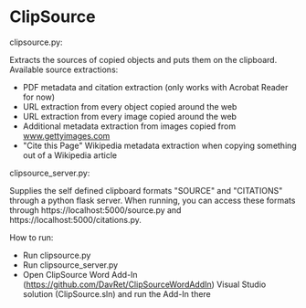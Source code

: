 # ClipSource

clipsource.py:

Extracts the sources of copied objects and puts them on the clipboard.
Available source extractions:
- PDF metadata and citation extraction (only works with Acrobat Reader for now)
- URL extraction from every object copied around the web
- URL extraction from every image copied around the web
- Additional metadata extraction from images copied from www.gettyimages.com
- "Cite this Page" Wikipedia metadata extraction when copying something out of a Wikipedia article

clipsource_server.py:

Supplies the self defined clipboard formats "SOURCE" and "CITATIONS" through a python flask server.
When running, you can access these formats through https://localhost:5000/source.py and https://localhost:5000/citations.py.


How to run:
- Run clipsource.py
- Run clipsource_server.py
- Open ClipSource Word Add-In (https://github.com/DavRet/ClipSourceWordAddIn) Visual Studio solution (ClipSource.sln) and run the Add-In there
